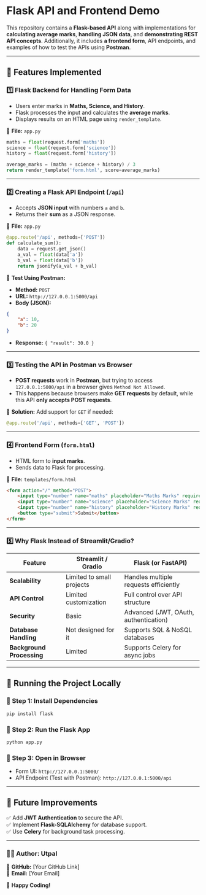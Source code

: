 # Flask API and Frontend Demo

This repository contains a **Flask-based API** along with implementations for **calculating average marks**, **handling JSON data**, and **demonstrating REST API concepts**. Additionally, it includes **a frontend form**, API endpoints, and examples of how to test the APIs using **Postman**.

---

## **📌 Features Implemented**

### 1️⃣ **Flask Backend for Handling Form Data**
- Users enter marks in **Maths, Science, and History**.
- Flask processes the input and calculates the **average marks**.
- Displays results on an HTML page using `render_template`.

📌 **File:** `app.py`
```python
maths = float(request.form['maths'])
science = float(request.form['science'])
history = float(request.form['history'])

average_marks = (maths + science + history) / 3
return render_template('form.html', score=average_marks)
```

---

### 2️⃣ **Creating a Flask API Endpoint (`/api`)**
- Accepts **JSON input** with numbers `a` and `b`.
- Returns their **sum** as a JSON response.

📌 **File:** `app.py`
```python
@app.route('/api', methods=['POST'])
def calculate_sum():
    data = request.get_json()
    a_val = float(data['a'])
    b_val = float(data['b'])
    return jsonify(a_val + b_val)
```

📌 **Test Using Postman:**
- **Method:** `POST`
- **URL:** `http://127.0.0.1:5000/api`
- **Body (JSON):**
```json
{
    "a": 10,
    "b": 20
}
```
- **Response:** `{ "result": 30.0 }`

---

### 3️⃣ **Testing the API in Postman vs Browser**
- **POST requests** work in **Postman**, but trying to access `127.0.0.1:5000/api` in a browser gives `Method Not Allowed`.
- This happens because browsers make **GET requests** by default, while this API **only accepts POST requests**.

📌 **Solution:** Add support for `GET` if needed:
```python
@app.route('/api', methods=['GET', 'POST'])
```

---

### 4️⃣ **Frontend Form (`form.html`)**
- HTML form to **input marks**.
- Sends data to Flask for processing.

📌 **File:** `templates/form.html`
```html
<form action="/" method="POST">
    <input type="number" name="maths" placeholder="Maths Marks" required>
    <input type="number" name="science" placeholder="Science Marks" required>
    <input type="number" name="history" placeholder="History Marks" required>
    <button type="submit">Submit</button>
</form>
```

---

### 5️⃣ **Why Flask Instead of Streamlit/Gradio?**
| Feature               | Streamlit / Gradio | Flask (or FastAPI) |
|----------------------|-------------------|-------------------|
| **Scalability**      | Limited to small projects | Handles multiple requests efficiently |
| **API Control**      | Limited customization | Full control over API structure |
| **Security**         | Basic | Advanced (JWT, OAuth, authentication) |
| **Database Handling** | Not designed for it | Supports SQL & NoSQL databases |
| **Background Processing** | Limited | Supports Celery for async jobs |

---

## **🚀 Running the Project Locally**

### **🔹 Step 1: Install Dependencies**
```bash
pip install flask
```

### **🔹 Step 2: Run the Flask App**
```bash
python app.py
```

### **🔹 Step 3: Open in Browser**
- Form UI: `http://127.0.0.1:5000/`
- API Endpoint (Test with Postman): `http://127.0.0.1:5000/api`

---

## **📌 Future Improvements**
✅ Add **JWT Authentication** to secure the API.  
✅ Implement **Flask-SQLAlchemy** for database support.  
✅ Use **Celery** for background task processing.  

---

### **👨‍💻 Author:** Utpal
🔗 **GitHub:** [Your GitHub Link]  
📧 **Email:** [Your Email]  

🚀 **Happy Coding!**

